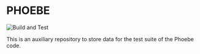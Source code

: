 # PHOEBE
![Build and Test](https://github.com/mir-group/phoebe/workflows/Build%20and%20Test/badge.svg)

This is an auxiliary repository to store data for the test suite of the Phoebe code. 

